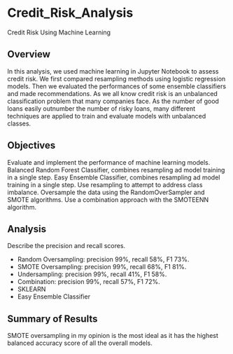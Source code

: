 # Credit_Risk_Analysis
Credit Risk Using Machine Learning

## Overview
In this analysis, we used machine learning in Jupyter Notebook to assess credit risk. We first compared resampling methods using logistic regression models. Then we evaluated the performances of some ensemble classifiers and made recommendations. As we all know credit risk is an unbalanced classification problem that many companies face. As the number of good loans easily outnumber the number of risky loans, many different techniques are applied to train and evaluate models with unbalanced classes.

## Objectives
Evaluate and implement the performance of machine learning models.
Balanced Random Forest Classifier, combines resampling ad model training in a single step.
Easy Ensemble Classifier, combines resampling ad model training in a single step.
Use resampling to attempt to address class imbalance.
Oversample the data using the RandomOverSampler and SMOTE algorithms.
Use a combination approach with the SMOTEENN algorithm.

## Analysis
Describe the precision and recall scores.
* Random Oversampling: precision 99%, recall 58%, F1 73%.
* SMOTE Oversampling: precision 99%, recall 68%, F1 81%.
* Undersampling: precision 99%, recall 41%, F1 58%.
* Combination: precision 99%, recall 57%, F1 72%.
* SKLEARN
* Easy Ensemble Classifier

## Summary of Results
SMOTE oversampling in my opinion is the most ideal as it has the highest balanced accuracy score of all the overall models.
